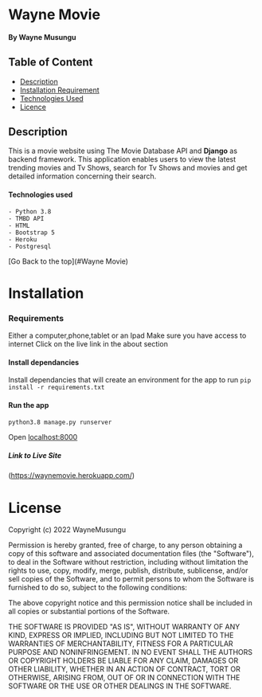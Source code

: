 # Wayne Movie

#### By Wayne Musungu 

## Table of Content

- [Description](#Description)
- [Installation Requirement](#Installation)
- [Technologies Used](#Technologies-Used)
- [Licence](#LICENSE)

## Description 

This is a movie website using The Movie Database API and **Django** as backend framework. This application enables users to view the latest trending movies and Tv Shows, search for Tv Shows and movies and get detailed information concerning their search.

#### Technologies used
    - Python 3.8
    - TMBD API
    - HTML
    - Bootstrap 5
    - Heroku
    - Postgresql

[Go Back to the top](#Wayne Movie)

# Installation

### Requirements

Either a computer,phone,tablet or an Ipad
Make sure you have access to internet
Click on the live link in the about section 

#### Install dependancies
Install dependancies that will create an environment for the app to run
`pip install -r requirements.txt`


#### Run the app
```bash
python3.8 manage.py runserver
```

Open [localhost:8000](http://127.0.0.1:8000/)


##### Link to Live Site

(https://waynemovie.herokuapp.com/)

# License

Copyright (c) 2022 WayneMusungu

Permission is hereby granted, free of charge, to any person obtaining a copy
of this software and associated documentation files (the "Software"), to deal
in the Software without restriction, including without limitation the rights
to use, copy, modify, merge, publish, distribute, sublicense, and/or sell
copies of the Software, and to permit persons to whom the Software is
furnished to do so, subject to the following conditions:

The above copyright notice and this permission notice shall be included in all
copies or substantial portions of the Software.

THE SOFTWARE IS PROVIDED "AS IS", WITHOUT WARRANTY OF ANY KIND, EXPRESS OR
IMPLIED, INCLUDING BUT NOT LIMITED TO THE WARRANTIES OF MERCHANTABILITY,
FITNESS FOR A PARTICULAR PURPOSE AND NONINFRINGEMENT. IN NO EVENT SHALL THE
AUTHORS OR COPYRIGHT HOLDERS BE LIABLE FOR ANY CLAIM, DAMAGES OR OTHER
LIABILITY, WHETHER IN AN ACTION OF CONTRACT, TORT OR OTHERWISE, ARISING FROM,
OUT OF OR IN CONNECTION WITH THE SOFTWARE OR THE USE OR OTHER DEALINGS IN THE
SOFTWARE.
